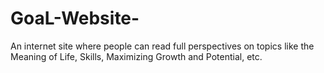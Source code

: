 # GoaL-Website-
An internet site where people can read full perspectives on topics like the Meaning of Life, Skills, Maximizing Growth and Potential, etc.
